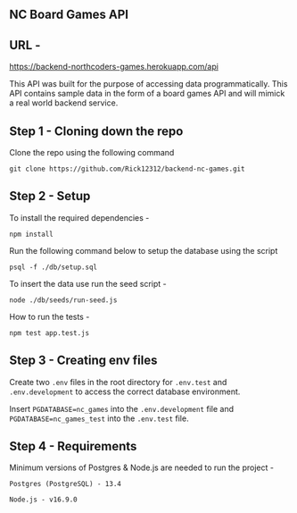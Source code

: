 ## NC Board Games API

## URL -

https://backend-northcoders-games.herokuapp.com/api

This API was built for the purpose of accessing data programmatically. This API contains sample data in the form of a board games API and will mimick a real world backend service.

## Step 1 - Cloning down the repo

Clone the repo using the following command

`git clone https://github.com/Rick12312/backend-nc-games.git`

## Step 2 - Setup

To install the required dependencies -

`npm install`

Run the following command below to setup the database using the script

`psql -f ./db/setup.sql`

To insert the data use run the seed script -

`node ./db/seeds/run-seed.js`

How to run the tests -

`npm test app.test.js`

## Step 3 - Creating env files

Create two `.env` files in the root directory for `.env.test` and `.env.development` to access the correct database environment.

Insert `PGDATABASE=nc_games` into the `.env.development` file and `PGDATABASE=nc_games_test` into the `.env.test` file.

## Step 4 - Requirements

Minimum versions of Postgres & Node.js are needed to run the project -

`Postgres (PostgreSQL) - 13.4`

`Node.js - v16.9.0`
